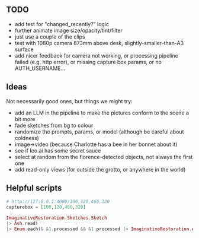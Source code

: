 ## TODO

- add test for "changed_recently?" logic
- further animate image size/opacity/tint/filter
- just use a couple of the clips
- test with 1080p camera 873mm above desk, slightly-smaller-than-A3 surface
- add nicer feedback for camera not working, or processing pipeline failed (e.g.
  http error), or missing capture box params, or no AUTH_USERNAME...

## Ideas

Not necessarily good ones, but things we might try:

- add an LLM in the pipeline to make the pictures conform to the scene a bit
  more
- fade sketches from bg to colour
- randomize the prompts, params, or model (although be careful about coldness)
- image->video (because Charlotte has a bee in her bonnet about it)
- see if leo.ai has some secret sauce
- select at random from the florence-detected objects, not always the first one
- add read-only views (for outside the grotto, or anywhere in the world)

## Helpful scripts

```elixir
# http://127.0.0.1:4000/100,120,460,320
capturebox = [100,120,460,320]

ImaginativeRestoration.Sketches.Sketch
|> Ash.read!
|> Enum.each(& &1.processed && &1.processed |> ImaginativeRestoration.AI.Utils.to_image! |> Image.write!("/tmp/ir-sketches-processed/#{&1.id}.webp"))
```
